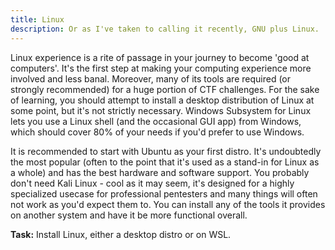 ```yaml
---
title: Linux
description: Or as I've taken to calling it recently, GNU plus Linux.
---
```


Linux experience is a rite of passage in your journey to become 'good at computers'. It's the first step at making your computing experience more involved and less banal. Moreover, many of its tools are required (or strongly recommended) for a huge portion of CTF challenges. For the sake of learning, you should attempt to install a desktop distribution of Linux at some point, but it's not strictly necessary. Windows Subsystem for Linux lets you use a Linux shell (and the occasional GUI app) from Windows, which should cover 80% of your needs if you'd prefer to use Windows.

It is recommended to start with Ubuntu as your first distro. It's undoubtedly the most popular (often to the point that it's used as a stand-in for Linux as a whole) and has the best hardware and software support. You probably don't need Kali Linux - cool as it may seem, it's designed for a highly specialized usecase for professional pentesters and many things will often not work as you'd expect them to. You can install any of the tools it provides on another system and have it be more functional overall.


**Task:** Install Linux, either a desktop distro or on WSL.
